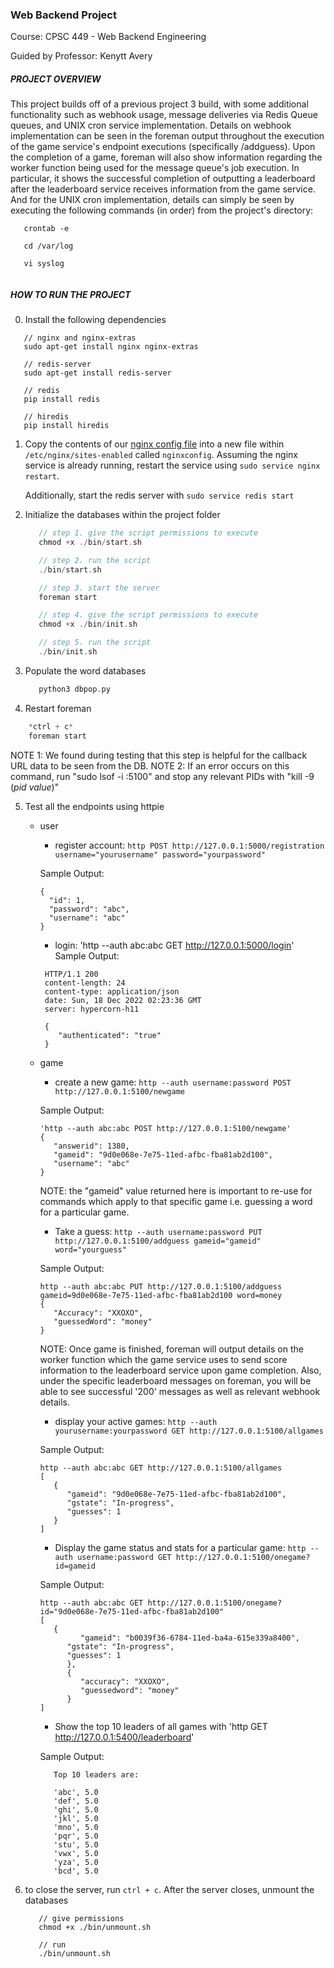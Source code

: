 ### Web Backend Project 

Course: CPSC 449 - Web Backend Engineering 

Guided by Professor: Kenytt Avery

##### PROJECT OVERVIEW
This project builds off of a previous project 3 build, with some additional functionality such as webhook usage, message deliveries via Redis Queue queues, and UNIX cron service implementation. Details on webhook implementation can be seen in the foreman output throughout the execution of the game service's endpoint executions (specifically /addguess). Upon the completion of a game, foreman will also show information regarding the worker function being used for the message queue's job execution. In particular, it shows the successful completion of outputting a leaderboard after the leaderboard service receives information from the game service. And for the UNIX cron implementation, details can simply be seen by executing the following commands (in order) from the project's directory:

```
   crontab -e

   cd /var/log

   vi syslog
   
```


##### HOW TO RUN THE PROJECT

0. Install the following dependencies

```
   // nginx and nginx-extras
   sudo apt-get install nginx nginx-extras

   // redis-server
   sudo apt-get install redis-server

   // redis
   pip install redis

   // hiredis
   pip install hiredis
```

1. Copy the contents of our [nginx config file](https://github.com/mploythai/Web-Back-End-Project3/blob/master/nginxconfig.txt) into a new file within `/etc/nginx/sites-enabled` called `nginxconfig`. Assuming the nginx service is already running, restart the service using `sudo service nginx restart`.

   Additionally, start the redis server with `sudo service redis start`

2. Initialize the databases within the project folder

   ```c
      // step 1. give the script permissions to execute
      chmod +x ./bin/start.sh

      // step 2. run the script
      ./bin/start.sh

      // step 3. start the server
      foreman start

      // step 4. give the script permissions to execute
      chmod +x ./bin/init.sh

      // step 5. run the script
      ./bin/init.sh
   ```

3. Populate the word databases

   ```c
      python3 dbpop.py
   ```

4. Restart foreman

 ```c
     *ctrl + c*
     foreman start
   ```
   NOTE 1: We found during testing that this step is helpful for the callback URL data to be seen from the DB.
   NOTE 2: If an error occurs on this command, run "sudo lsof -i :5100" and stop any relevant PIDs with "kill -9 (*pid value*)"

5. Test all the endpoints using httpie

   - user

     - register account: `http POST http://127.0.0.1:5000/registration  username="yourusername" password="yourpassword"`

     Sample Output:

     ```
     {
       "id": 1,
       "password": "abc",
       "username": "abc"
     }
     ```

     - login: 'http --auth abc:abc GET http://127.0.0.1:5000/login'
       Sample Output:

     ```
      HTTP/1.1 200 
      content-length: 24
      content-type: application/json
      date: Sun, 18 Dec 2022 02:23:36 GMT
      server: hypercorn-h11

      {
         "authenticated": "true"
      }

     ```

   - game

     - create a new game: `http --auth username:password POST http://127.0.0.1:5100/newgame`

     Sample Output:

     ```
     'http --auth abc:abc POST http://127.0.0.1:5100/newgame'
     {
        "answerid": 1380,
        "gameid": "9d0e068e-7e75-11ed-afbc-fba81ab2d100",
        "username": "abc"
     }
     ```

     NOTE: the "gameid" value returned here is important to re-use for commands which apply to that specific game i.e. guessing      a word for a particular game. 

     - Take a guess: `http --auth username:password PUT http://127.0.0.1:5100/addguess gameid="gameid" word="yourguess"`

     Sample Output:

     ```
     http --auth abc:abc PUT http://127.0.0.1:5100/addguess gameid=9d0e068e-7e75-11ed-afbc-fba81ab2d100 word=money
     {
        "Accuracy": "XXOXO",
        "guessedWord": "money"
     }
     ```
     NOTE: Once game is finished, foreman will output details on the worker function which the game service uses to send score      information to the leaderboard service upon game completion. Also, under the specific leaderboard messages on foreman, you      will be able to see successful '200' messages as well as relevant webhook details. 

     - display your active games: `http --auth yourusername:yourpassword GET http://127.0.0.1:5100/allgames`

     Sample Output:

     ```
     http --auth abc:abc GET http://127.0.0.1:5100/allgames
     [
        {
           "gameid": "9d0e068e-7e75-11ed-afbc-fba81ab2d100",
           "gstate": "In-progress",
           "guesses": 1
        }
     ]
     ```

     - Display the game status and stats for a particular game: `http --auth username:password GET http://127.0.0.1:5100/onegame?id=gameid`

     Sample Output:

     ```
     http --auth abc:abc GET http://127.0.0.1:5100/onegame?id="9d0e068e-7e75-11ed-afbc-fba81ab2d100"
     [
        {
              "gameid": "b0039f36-6784-11ed-ba4a-615e339a8400",
           "gstate": "In-progress",
           "guesses": 1
           },
           {
              "accuracy": "XXOXO",
              "guessedword": "money"
           }
     ]
     ```

     - Show the top 10 leaders of all games with 'http GET http://127.0.0.1:5400/leaderboard'

     Sample Output:

     ```
        Top 10 leaders are:
        
        'abc', 5.0
        'def', 5.0
        'ghi', 5.0
        'jkl', 5.0
        'mno', 5.0
        'pqr', 5.0
        'stu', 5.0
        'vwx', 5.0
        'yza', 5.0
        'bcd', 5.0
     ```

5. to close the server, run `ctrl + c`. After the server closes, unmount the databases

   ```
      // give permissions
      chmod +x ./bin/unmount.sh

      // run
      ./bin/unmount.sh
   ```
